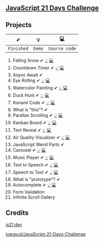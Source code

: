 ## [JavaScript 21 Days Challenge](https://github.com/lvarayut/JavaScript-21-Days-Challenge)

## Projects

| ✔          | 💡     | 💻            |
| ---------- | ------ | ------------- |
| `Finished` | `Demo` | `Source code` |

1. Falling Snow ✔ [💡](https://js21.thewdhanat.com/01%20-%20Falling%20Snow/) [💻](./01%20-%20Falling%20Snow/start.js)
1. Countdown Timer ✔ [💡](https://js21.thewdhanat.com/02%20-%20Countdown%20Timer/) [💻](./02%20-%20Countdown%20Timer/start.js)
1. Async Await ✔
1. Eye Rolling ✔ [💡](https://js21.thewdhanat.com/04%20-%20Eye%20Rolling/) [💻](./04%20-%20Eye%20Rolling/start.js)
1. Watercolor Painting ✔ [💡](https://js21.thewdhanat.com/05%20-%20Watercolor%20Painting/) [💻](./05%20-%20Watercolor%20Painting/start.js)
1. Duck Hunt ✔ [💡](https://js21.thewdhanat.com/06%20-%20Duck%20Hunt/) [💻](./06%20-%20Duck%20Hunt/start.js)
1. Konami Code ✔ [💡](https://js21.thewdhanat.com/07%20-%20Konami%20Code/) [💻](./07%20-%20Konami%20Code/start.js)
1. What is "this"? ✔
1. Parallax Scrolling ✔ [💡](https://js21.thewdhanat.com/09%20-%20Parallax%20Scrolling/) [💻](./09%20-%20Parallax%20Scrolling/start.js)
1. Kanban Board ✔ [💡](https://js21.thewdhanat.com/10%20-%20Kanban%20Board/) [💻](./10%20-%20Kanban%20Board/start.js)
1. Text Reveal ✔ [💡](https://js21.thewdhanat.com/11%20-%20Text%20Reveal/) [💻](./11%20-%20Text%20Reveal/start.js)
1. Air Quality Visualizer ✔ [💡](https://js21.thewdhanat.com/12%20-%20Air%20Quality%20Visualizer/) [💻](./12%20-%20Air%20Quality%20Visualizer/start.js)
1. JavaScript Weird Parts ✔
1. Carousel ✔ [💡](https://js21.thewdhanat.com/14%20-%20Carousel/) [💻](./14%20-%20Carousel/start.js)
1. Music Player ✔ [💡](https://js21.thewdhanat.com/15%20-%20Music%20Player/) [💻](./15%20-%20Music%20Player/start.js)
1. Text to Speech ✔ [💡](https://js21.thewdhanat.com/16%20-%20Text%20to%20Speech/) [💻](./16%20-%20Text%20to%20Speech/start.js)
1. Speech to Text ✔ [💡](https://js21.thewdhanat.com/16%20-%20Speech%20to%20Text/) [💻](./16%20-%20Speech%20to%20Text/start.js)
1. What is "prototype"? ✔
1. Autocomplete ✔ [💡](https://js21.thewdhanat.com/16%20-%20Autocomplete/) [💻](./16%20-%20Autocomplete/start.js)
1. Form Validation
1. Infinite Scroll Gallery

## Credits

[js21.dev](https://js21.dev/)

[lvarayut/JavaScript-21-Days-Challenge](https://github.com/lvarayut/JavaScript-21-Days-Challenge)
